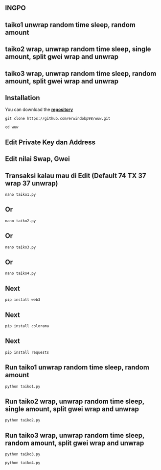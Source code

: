 ## INGPO
## taiko1 unwrap random time sleep, random amount
## taiko2 wrap, unwrap random time sleep, single amount, split gwei wrap and unwrap
## taiko3 wrap, unwrap random time sleep, random amount, split gwei wrap and unwrap


## Installation
You can download the [**repository**](https://github.com/erwindobp98/wuw.git)
```shell
git clone https://github.com/erwindobp98/wuw.git
```
```shell
cd wuw
```
## Edit Private Key dan Address
## Edit nilai Swap, Gwei
## Transaksi kalau mau di Edit  (Default 74 TX 37 wrap 37 unwrap)
```shell
nano taiko1.py
```
## Or
```shell
nano taiko2.py
```
## Or
```shell
nano taiko3.py
```
## Or
```shell
nano taiko4.py
```
## Next
```shell
pip install web3
```
## Next
```shell
pip install colorama
```
## Next
```shell
pip install requests
```
## Run taiko1 unwrap random time sleep, random amount
```shell
python taiko1.py
```
## Run taiko2 wrap, unwrap random time sleep, single amount, split gwei wrap and unwrap
```shell
python taiko2.py
```
## Run taiko3 wrap, unwrap random time sleep, random amount, split gwei wrap and unwrap
```shell
python taiko3.py
```
```shell
python taiko4.py
